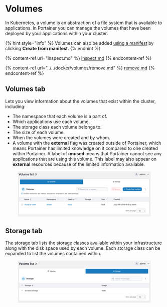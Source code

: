 # Volumes

In Kubernetes, a volume is an abstraction of a file system that is available to applications. In Portainer you can manage the volumes that have been deployed by your applications within your cluster.

{% hint style="info" %}
Volumes can also be added [using a manifest](../applications/manifest.md) by clicking **Create from manifest**.
{% endhint %}

{% content-ref url="inspect.md" %}
[inspect.md](inspect.md)
{% endcontent-ref %}

{% content-ref url="../../docker/volumes/remove.md" %}
[remove.md](../../docker/volumes/remove.md)
{% endcontent-ref %}

## Volumes tab

Lets you view information about the volumes that exist within the cluster, including:

* The namespace that each volume is a part of.
* Which applications use each volume.
* The storage class each volume belongs to.
* The size of each volume.
* When the volumes were created and by whom.
* A volume with the **external** flag was created outside of Portainer, which means Portainer has limited knowledge on it compared to one created within Portainer. A label of **unused** means that Portainer cannot see any applications that are using this volume. This label may also appear on **external** resources because of the limited information available.

<figure><img src="../../../.gitbook/assets/2.15-kubernetes_volumes_voulme_list.png" alt=""><figcaption></figcaption></figure>

## Storage tab

The storage tab lists the storage classes available within your infrastructure along with the disk space used by each volume. Each storage class can be expanded to list the volumes contained within.

<figure><img src="../../../.gitbook/assets/2.15-kubernetes_volumes_storage_list.png" alt=""><figcaption></figcaption></figure>
